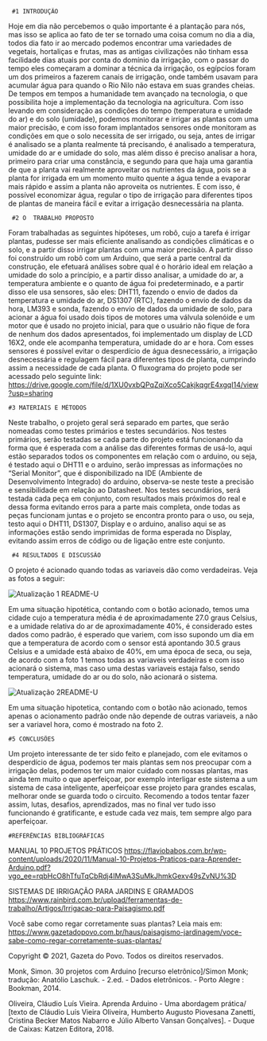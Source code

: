      #1 INTRODUÇÃO

Hoje em dia não percebemos o quão importante é a plantação para nós, mas isso se aplica ao fato de ter se tornado uma coisa comum no dia a dia, todos dia fato ir ao mercado podemos encontrar uma variedades de vegetais, hortaliças e frutas, mas as antigas civilizações não tinham essa facilidade dias atuais por conta do domínio da irrigação, com o passar do tempo eles começaram a dominar a técnica da irrigação, os egípcios foram um dos primeiros a fazerem canais de irrigação, onde também usavam para acumular água para quando o Rio Nilo não estava em suas grandes cheias. De tempos em tempos a humanidade tem avançado na tecnologia, o que possibilita hoje a implementação da tecnologia na agricultura. 
Com isso levando em consideração as condições do tempo (temperatura e umidade do ar) e do solo (umidade), podemos monitorar e irrigar as plantas com uma maior precisão, e com isso foram implantados sensores onde monitoram as condições em que o solo necessita de ser irrigado, ou seja, antes de irrigar é analisado se a planta realmente tá precisando, é analisado a temperatura, umidade do ar e umidade do solo, mas além disso é preciso analisar a hora, primeiro para criar uma constância, e segundo para que haja uma garantia de que a planta vai realmente aproveitar os nutrientes da água, pois se a planta for irrigada em um momento muito quente a água tende a evaporar mais rápido e assim a planta não aproveita os nutrientes. E com isso, é possível economizar água, regular o tipo de irrigação para diferentes tipos de plantas de maneira fácil e evitar a irrigação desnecessária na planta.

     #2 O  TRABALHO PROPOSTO

Foram trabalhadas as seguintes hipóteses, um robô, cujo a tarefa é irrigar plantas, pudesse ser mais eficiente analisando as condições climáticas e o solo, e a partir disso irrigar plantas com uma maior precisão. A partir disso foi construído um robô com um Arduino, que será a parte central da construção, ele efetuará análises sobre qual é o horário ideal em relação a umidade do solo a princípio, e a partir disso analisar, a umidade do ar, a temperatura ambiente e o quanto de água foi predeterminado, e a partir disso ele usa sensores, são eles: DHT11, fazendo o envio de dados da temperatura e umidade do ar, DS1307 (RTC), fazendo o envio de dados da hora, LM393 e sonda, fazendo o envio de dados da umidade de solo, para acionar a água foi usado dois tipos de motores uma válvula solenóide e um motor que é usado no projeto inicial, para que o usuário não fique de fora de nenhum dos dados apresentados, foi implementado um display de LCD 16X2, onde ele acompanha temperatura, umidade do ar e hora. Com esses sensores é possível evitar o desperdício de água desnecessário, a irrigação desnecessária e regulagem fácil para diferentes tipos de planta, cumprindo assim a necessidade de cada planta.
O fluxograma do projeto pode ser acessado pelo seguinte link:
https://drive.google.com/file/d/1XU0vxbQPqZqiXco5CakjkqgrE4xgqI14/view?usp=sharing

    #3 MATERIAIS E MÉTODOS

Neste trabalho, o projeto geral será separado em partes, que serão nomeadas como testes primários e testes secundários. Nos testes primários, serão testadas se cada parte do projeto está funcionando da forma que é esperada com a análise das diferentes formas de usá-lo, aqui estão separados todos os componentes em relação com o arduino, ou seja, é testado aqui o DHT11 e o arduino, serão impressas as informações no “Serial Monitor”, que é disponibilizado na  IDE (Ambiente de Desenvolvimento Integrado) do arduino, observa-se neste teste a precisão e sensibilidade em relação ao Datasheet. Nos testes secundários, será testada cada peça em conjunto, com resultados mais próximos do real e dessa forma evitando erros para a parte mais completa, onde todas as peças funcionam juntas e o projeto se encontra pronto para o uso, ou seja, testo aqui o DHT11,   DS1307, Display e o arduino, analiso aqui se as informações estão sendo imprimidas de forma esperada no Display, evitando assim erros de código ou de ligação entre este conjunto.

     #4 RESULTADOS E DISCUSSÃO

O projeto é acionado quando todas as variaveis dão como verdadeiras. Veja as fotos a seguir:

![Atualização 1 README-U](https://user-images.githubusercontent.com/86723326/137421504-c6e10a42-ee07-455e-a7a4-6463e6314670.png)

Em uma situação hipotética, contando com o botão acionado, temos uma cidade cujo a temperatura média é de aproximadamente 27.0 graus Celsius, e a umidade relativa do ar de aproximadamente 40%, é considerado estes dados como padrão, é esperado que variem, com isso supondo um dia em que a temperatura de acordo com o sensor está apontando 30.5 graus Celsius e a umidade está abaixo de 40%, em uma época de seca, ou seja, de acordo com a foto 1 temos todas as variaveis verdadeiras e com isso acionará o sistema, mas caso uma destas variaveis estaja falso, sendo temperatura, umidade do ar ou do solo, não acionará o sistema.

![Atualização 2README-U](https://user-images.githubusercontent.com/86723326/137421509-c17cfb70-a9b3-494e-941d-69992c0938bb.png)

Em uma situação hipotetica, contando com o botão não acionado, temos apenas o acionamento padrão onde não depende de outras variaveis, a não ser a variavel hora, como é mostrado na foto 2.
    
    #5 CONCLUSÕES

Um projeto interessante de ter sido feito e planejado, com ele evitamos o desperdício de água, podemos ter mais plantas sem nos preocupar com a irrigação delas, podemos ter um maior cuidado com nossas plantas, mas ainda tem muito o que aperfeiçoar, por exemplo interligar este sistema a um sistema de casa inteligente, aperfeiçoar esse projeto para grandes escalas, melhorar onde se guarda todo o circuito. Recomendo a todos tentar fazer assim, lutas, desafios, aprendizados, mas no final ver tudo isso funcionando é gratificante, e estude cada vez mais, tem sempre algo para aperfeiçoar.

    #REFERÊNCIAS BIBLIOGRÁFICAS

MANUAL 10 PROJETOS PRÁTICOS 
https://flaviobabos.com.br/wp-content/uploads/2020/11/Manual-10-Projetos-Praticos-para-Aprender-Arduino.pdf?vgo_ee=rqbHcO8hTfuTqCbRdj4IMwA3SuMkJhmkGexv49sZvNU%3D

SISTEMAS DE IRRIGAÇÃO PARA JARDINS E GRAMADOS
https://www.rainbird.com.br/upload/ferramentas-de-trabalho/Artigos/Irrigacao-para-Paisagismo.pdf

Você sabe como regar corretamente suas plantas?
Leia mais em: https://www.gazetadopovo.com.br/haus/paisagismo-jardinagem/voce-sabe-como-regar-corretamente-suas-plantas/

Copyright © 2021, Gazeta do Povo. Todos os direitos reservados.

Monk, Simon. 30 projetos com Arduino [recurso eletrônico]/Simon Monk; tradução: Anatólio Laschuk. - 2.ed. - Dados eletrônicos. - Porto Alegre : Bookman, 2014.

Oliveira, Cláudio Luís Vieira. Aprenda Arduino - Uma abordagem prática/ [texto de Cláudio Luís Vieira Oliveira, Humberto Augusto Piovesana Zanetti, Cristina Becker Matos Nabarro e Júlio Alberto Vansan Gonçalves]. - Duque de Caixas: Katzen Editora, 2018.
